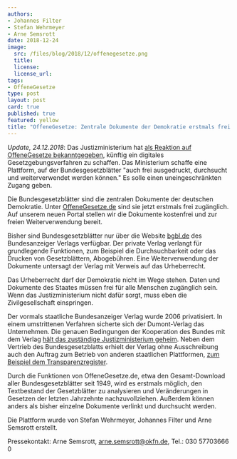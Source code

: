 ```yaml
---
authors:
- Johannes Filter
- Stefan Wehrmeyer
- Arne Semsrott
date: 2018-12-24
image:
  src: /files/blog/2018/12/offenegesetze.png
  title:
  license:
  license_url:
tags:
- OffeneGesetze
type: post
layout: post
card: true
published: true
featured: yellow
title: "OffeneGesetze: Zentrale Dokumente der Demokratie erstmals frei zugänglich (Update)"
---
```


*Update, 24.12.2018*: Das Justizministerium hat [als Reaktion auf OffeneGesetze bekanntgegeben](https://www.faz.net/aktuell/wirtschaft/diginomics/justizministerin-barley-nimmt-dumont-verlag-das-gesetzblatt-weg-15957231.html?GEPC=s3), künftig ein digitales Gesetzgebungsverfahren zu schaffen. Das Ministerium schaffe eine Plattform, auf der Bundesgesetzblätter "auch frei ausgedruckt, durchsucht und weiterverwendet werden können." Es solle einen uneingeschränkten Zugang geben.

Die Bundesgesetzblätter sind die zentralen Dokumente der deutschen Demokratie. Unter [OffeneGesetze.de](https://offenegesetze.de/) sind sie jetzt erstmals frei zugänglich. Auf unserem neuen Portal stellen wir die Dokumente kostenfrei und zur freien Weiterverwendung bereit.

Bisher sind Bundesgesetzblätter nur über die Website [bgbl.de](https://www.bgbl.de/) des Bundesanzeiger Verlags verfügbar. Der private Verlag verlangt für grundlegende Funktionen, zum Beispiel die Durchsuchbarkeit oder das Drucken von Gesetzblättern, Abogebühren. Eine Weiterverwendung der Dokumente untersagt der Verlag mit Verweis auf das Urheberrecht.

Das Urheberrecht darf der Demokratie nicht im Wege stehen. Daten und Dokumente des Staates müssen frei für alle Menschen zugänglich sein. Wenn das Justizministerium nicht dafür sorgt, muss eben die Zivilgesellschaft einspringen.

Der vormals staatliche Bundesanzeiger Verlag wurde 2006 privatisiert. In einem umstrittenen Verfahren sicherte sich der Dumont-Verlag das Unternehmen. Die genauen Bedingungen der Kooperation des Bundes mit dem Verlag [hält das zuständige Justizministerium geheim](https://fragdenstaat.de/anfrage/vereinbarungen-mit-bundesanzeiger-verlag/109774/anhang/bmjv-bundesanzeiger-anschreiben_geschwaerzt.pdf). Neben dem Vertrieb des Bundesgesetzblatts erhielt der Verlag ohne Ausschreibung auch den Auftrag zum Betrieb von anderen staatlichen Plattformen, [zum Beispiel dem Transparenzregister](https://www.stern.de/politik/deutschland/tillack/das-neue-transparenzregister-ist-selbst-wenig-transparent-7929378.html).

Durch die Funktionen von OffeneGesetze.de, etwa den Gesamt-Download aller Bundesgesetzblätter seit 1949, wird es erstmals möglich, den Textbestand der Gesetzblätter zu analysieren und Veränderungen in Gesetzen der letzten Jahrzehnte nachzuvollziehen. Außerdem können anders als bisher einzelne Dokumente verlinkt und durchsucht werden.

Die Plattform wurde von Stefan Wehrmeyer, Johannes Filter und Arne Semsrott erstellt.

Pressekontakt: Arne Semsrott, arne.semsrott@okfn.de, Tel.: 030 57703666 0

